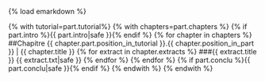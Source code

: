 {% load emarkdown %}

{% with tutorial=part.tutorial%}
{% with chapters=part.chapters %}
{% if part.intro %}{{ part.intro|safe }}{% endif %}
{% for chapter in chapters %}
##Chapitre {{ chapter.part.position_in_tutorial }}.{{ chapter.position_in_part }} | {{ chapter.title }}
{% for extract in chapter.extracts %}
###{{ extract.title }}
{{ extract.txt|safe }}
{% endfor %}
{% endfor %}
{% if part.conclu %}{{ part.conclu|safe }}{% endif %}
{% endwith %}
{% endwith %}